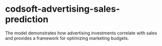 # codsoft-advertising-sales-prediction
The model demonstrates how advertising investments correlate with sales and provides a framework for optimizing marketing budgets.
